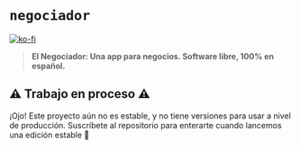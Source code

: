 # `negociador`
[![ko-fi](https://ko-fi.com/img/githubbutton_sm.svg)](https://ko-fi.com/G2G3AL6D6)

> **El Negociador: Una app para negocios. Software libre, 100% en español.**

## :warning: Trabajo en proceso :warning:

¡Ojo! Este proyecto aún no es estable, y no tiene versiones para usar a nivel de producción.
Suscríbete al repositorio para enterarte cuando lancemos una edición estable :hugs:
